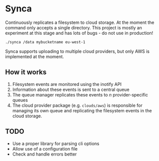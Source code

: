 # Synca

Continuously replicates a filesystem to cloud storage. At the moment the command only accepts a single directory. This project is mostly an experiment at this stage and has lots of bugs - do not use in production!

```
./synca /data mybucketname eu-west-1
```

Synca supports uploading to multiple cloud providers, but only AWS is implemented at the moment.

## How it works

1. Filesystem events are monitored using the inotify API
2. Information about these events is sent to a central queue
3. The queue manager replicates these events to _n_ provider-specific queues
4. The cloud provider package (e.g. `clouds/aws`) is responsible for managing its own queue and replicating the filesystem events in the cloud storage.

## TODO

- Use a proper library for parsing cli options
- Allow use of a configuration file
- Check and handle errors better
